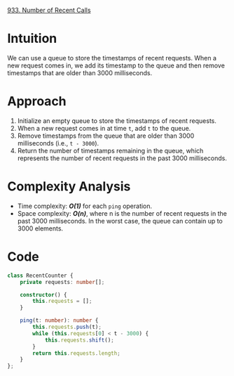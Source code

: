 [933. Number of Recent Calls](https://leetcode.com/problems/number-of-recent-calls/)

# Intuition
We can use a queue to store the timestamps of recent requests. When a new request comes in, we add its timestamp to the queue and then remove timestamps that are older than 3000 milliseconds.

# Approach
1. Initialize an empty queue to store the timestamps of recent requests.
2. When a new request comes in at time `t`, add `t` to the queue.
3. Remove timestamps from the queue that are older than 3000 milliseconds (i.e., `t - 3000`).
4. Return the number of timestamps remaining in the queue, which represents the number of recent requests in the past 3000 milliseconds.

# Complexity Analysis
- Time complexity: ***O(1)*** for each `ping` operation.
- Space complexity: ***O(n)***, where n is the number of recent requests in the past 3000 milliseconds. In the worst case, the queue can contain up to 3000 elements. 

# Code
```typescript
class RecentCounter {
    private requests: number[];

    constructor() {
        this.requests = [];
    }

    ping(t: number): number {
        this.requests.push(t);
        while (this.requests[0] < t - 3000) {
            this.requests.shift();
        }
        return this.requests.length;
    }
};

```